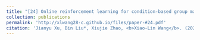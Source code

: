 ```yaml
---
title: "[24] Online reinforcement learning for condition-based group maintenance using factored Markov decision processes"
collection: publications
permalink: 'http://xlwang28-c.github.io/files/paper-#24.pdf'
citation: 'Jianyu Xu, Bin Liu*, Xiujie Zhao, <b>Xiao-Lin Wang</b>. (2024). &quot;Online reinforcement learning for condition-based group maintenance using factored Markov decision processes.&quot; <i>European Journal of Operational Research</i>. 315(1), 176-190.'
---
```

